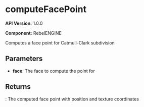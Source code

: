 # computeFacePoint

**API Version:** 1.0.0

**Component:** RebelENGINE

Computes a face point for Catmull-Clark subdivision

## Parameters

- **face**: The face to compute the point for

## Returns

: The computed face point with position and texture coordinates

